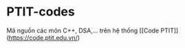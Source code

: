 # PTIT-codes

Mã nguồn các môn C++, DSA,... trên hệ thống [[Code PTIT]] (https://code.ptit.edu.vn/)
